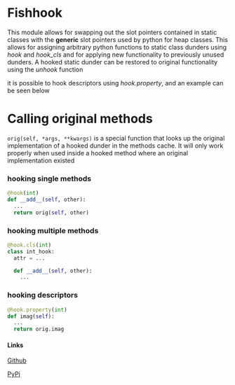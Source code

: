 # Fishhook

This module allows for swapping out the slot pointers contained in static
classes with the **generic** slot pointers used by python for heap classes.
This allows for assigning arbitrary python functions to static class dunders
using *hook* and *hook_cls* and for applying new functionality to previously
unused dunders. A hooked static dunder can be restored to original
functionality using the *unhook* function

it is possible to hook descriptors using *hook.property*, and an example can be seen below

# Calling original methods
`orig(self, *args, **kwargs)` is a special function that looks up the original implementation of a hooked dunder in the methods cache. It will only work properly when used inside a hooked method where an original implementation existed

### hooking single methods
```py
@hook(int)
def __add__(self, other):
  ...
  return orig(self, other)
```

### hooking multiple methods
```py
@hook.cls(int)
class int_hook:
  attr = ...

  def __add__(self, other):
    ...
```

### hooking descriptors
```py
@hook.property(int)
def imag(self):
  ...
  return orig.imag
```
#### Links

[Github](https://github.com/chilaxan/fishhook)

[PyPi](https://pypi.org/project/fishhook/)
